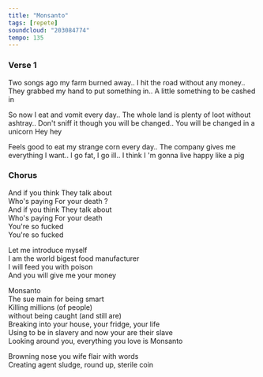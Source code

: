 ```yaml
---
title: "Monsanto"
tags: [repete]
soundcloud: "203084774"
tempo: 135
---
```


### Verse 1

Two songs ago my farm burned away..
I hit the road without any money..
They grabbed my hand to put something in..
A little something to be cashed in

So now I eat and vomit  every day..
The whole land is plenty of loot without ashtray..
Don't sniff it though you will be changed..
You will be changed in a unicorn Hey hey

Feels good to eat my strange corn every day..
The company gives me everything I want..
I go fat, I go ill..
I think I 'm gonna live happy like a pig

### Chorus

And if you think They talk about  
Who's paying For your death ?  
And if you think They talk about  
Who's paying For your death  
You're so fucked  
You're so fucked

Let me introduce myself  
I am the world bigest food manufacturer  
I will feed you with poison  
And you will give me your money


Monsanto  
The sue main for being smart  
Killing millions (of people)  
without being caught (and still are)  
Breaking into your house, your fridge, your life  
Using to be in slavery and now your are their slave  
Looking around you, everything you love is Monsanto

Browning nose you wife flair with words  
Creating agent sludge, round up, sterile coin


